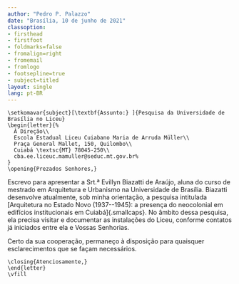 ```yaml
---
author: "Pedro P. Palazzo"
date: "Brasília, 10 de junho de 2021"
classoption:
- firsthead
- firstfoot
- foldmarks=false
- fromalign=right
- fromemail
- fromlogo
- footsepline=true
- subject=titled
layout: single
lang: pt-BR
---
```


```{=latex}
\setkomavar{subject}[\textbf{Assunto:} ]{Pesquisa da Universidade de Brasília no Liceu}
\begin{letter}{%
  À Direção\\
  Escola Estadual Liceu Cuiabano Maria de Arruda Müller\\
  Praça General Mallet, 150, Quilombo\\
  Cuiabá \textsc{MT} 78045-250\\
  cba.ee.liceuc.mamuller@seduc.mt.gov.br%
}
\opening{Prezados Senhores,}
```

Escrevo para apresentar a Srt.ª Evillyn Biazatti de Araújo, aluna do
curso de mestrado em Arquitetura e Urbanismo na Universidade de
Brasília. Biazatti desenvolve atualmente, sob minha orientação, a
pesquisa intitulada [Arquitetura no Estado Novo (1937--1945): a presença
do neocolonial em edifícios institucionais em Cuiabá]{.smallcaps}. No
âmbito dessa pesquisa, ela precisa visitar e documentar as instalações
do Liceu, conforme contatos já iniciados entre ela e Vossas Senhorias.

Certo da sua cooperação, permaneço à disposição para quaisquer
esclarecimentos que se façam necessários.

```{=latex}
\closing{Atenciosamente,}
\end{letter}
\vfill
```
